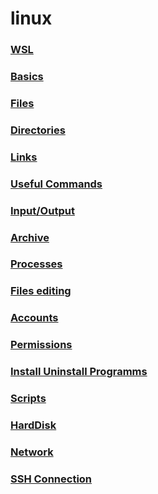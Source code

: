 # linux

### [WSL](wsl/readme.md)
### [Basics](terminal-basics/readme.md)
### [Files](terminal-files/readme.md)
### [Directories](terminal-directories/readme.md)
### [Links](terminal-links/readme.md)
### [Useful Commands](terminal-useful-commands/readme.md)
### [Input/Output](terminal-input-output/readme.md)
### [Archive](terminal-archiving/readme.md)
### [Processes](terminal-processes/readme.md)
### [Files editing](terminal-files-editing/readme.md)
### [Accounts](terminal-accounts/readme.md)
### [Permissions](terminal-permissions/readme.md)
### [Install Uninstall Programms](terminal-installing-uninstalling-programs/readme.md)
### [Scripts](terminal-scripts/readme.md)
### [HardDisk](terminal-harddisk/readme.md)
### [Network](terminal-network/readme.md)
### [SSH Connection](terminal-shh-connection/readme.md)